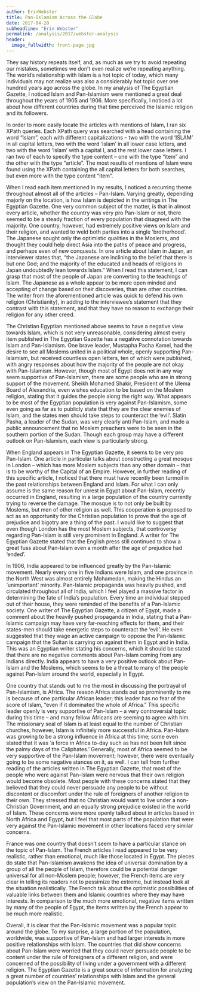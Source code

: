 ```yaml
---
author: ErinWebster
title: Pan-Islamism Across the Globe
date: 2017-04-20
subheadline: "Erin Webster"
permalink: /analysis/2017/webster-analysis
header:
  image_fullwidth: front-page.jpg
---
```

They say history repeats itself, and, as much as we try to avoid repeating our mistakes, sometimes we don’t even realize we’re repeating anything. The world’s relationship with Islam is a hot topic of today, which many individuals may not realize was also a considerably hot topic over one hundred years ago across the globe. In my analysis of The Egyptian Gazette, I noticed Islam and Pan-Islamism were mentioned a great deal throughout the years of 1905 and 1906. More specifically, I noticed a lot about how different countries during that time perceived the Islamic religion and its followers.

In order to more easily locate the articles with mentions of Islam, I ran six XPath queries. Each XPath query was searched with a head containing the word “Islam”, each with different capitalizations – two with the word ‘ISLAM’ in all capital letters, two with the word ‘islam’ in all lower case letters, and two with the word ‘Islam’ with a capital I, and the rest lower case letters. I ran two of each to specify the type content – one with the type “item” and the other with the type “article”. The most results of mentions of Islam were found using the XPath containing the all capital letters for both searches, but even more with the type content “item”.

When I read each item mentioned in my results, I noticed a recurring theme throughout almost all of the articles – Pan-Islam. Varying greatly, depending majorly on the location, is how Islam is depicted in the writings in The Egyptian Gazette. One very common subject of the matter, is that in almost every article, whether the country was very pro Pan-Islam or not, there seemed to be a steady fraction of every population that disagreed with the majority. One country, however, had extremely positive views on Islam and their religion, and wanted to weld both parties into a single ‘brotherhood’. The Japanese sought only the optimistic qualities in the Moslems, and thought they could help direct Asia into the paths of peace and progress, and perhaps even of new conquests. In one article about Islam in Japan, an interviewer states that, “the Japanese are inclining to the belief that there is but one God; and the majority of the educated and heads of religions in Japan undoubtedly lean towards Islam.” When I read this statement, I can grasp that most of the people of Japan are converting to the teachings of Islam. The Japanese as a whole appear to be more open minded and accepting of change based on their discoveries, than are other countries. The writer from the aforementioned article was quick to defend his own religion (Christianity), in adding to the interviewee’s statement that they contrast with this statement, and that they have no reason to exchange their religion for any other creed.

The Christian Egyptian mentioned above seems to have a negative view towards Islam, which is not very unreasonable, considering almost every item published in The Egyptian Gazette has a negative connotation towards Islam and Pan-Islamism. One brave leader, Mustapha Pacha Kamel, had the desire to see all Moslems united in a political whole, openly supporting Pan-Islamism, but received countless open letters, ten of which were published, with angry responses about how the majority of the people are not okay with Pan-Islamism. However, though most of Egypt does not in any way seem supportive of Pan-Islamism, there are some people who are in strong support of the movement. Sheikh Mohamed Shakir, President of the Ulema Board of Alexandria, even wishes education to be based on the Moslem religion, stating that it guides the people along the right way. What appears to be most of the Egyptian population is very against Pan-Islamism, some even going as far as to publicly state that they are the clear enemies of Islam, and the states men should take steps to counteract the ‘evil’. Slatin Pasha, a leader of the Sudan, was very clearly anti Pan-Islam, and made a public announcement that no Moslem preachers were to be seen in the southern portion of the Sudan. Though each group may have a different outlook on Pan-Islamism, each view is particularly strong.

When England appears in The Egyptian Gazette, it seems to be very pro Pan-Islam. One article in particular talks about constructing a great mosque in London – which has more Moslem subjects than any other domain – that is to be worthy of the Capital of an Empire. However, in further reading of this specific article, I noticed that there must have recently been turmoil in the past relationships between England and Islam. For what I can only assume is the same reason for unrest in Egypt about Pan-Islam, recently occurred in England, resulting in a large population of the country currently trying to reverse the damage. The mosque is to not only be built by Moslems, but men of other religion as well. This cooperation is proposed to act as an opportunity for the Christian population to prove that the age of prejudice and bigotry are a thing of the past. I would like to suggest that even though London has the most Moslem subjects, that controversy regarding Pan-Islam is still very prominent in England. A writer for The Egyptian Gazette stated that the English press still continued to show a great fuss about Pan-Islam even a month after the age of prejudice had ‘ended’.

In 1906, India appeared to be influenced greatly by the Pan-Islamic movement. Nearly every one in five Indians were Islam, and one province in the North West was almost entirely Mohamedan, making the Hindus an ‘unimportant’ minority. Pan-Islamic propaganda was heavily pushed, and circulated throughout all of India, which I feel played a massive factor in determining the fate of India’s population. Every time an individual stepped out of their house, they were reminded of the benefits of a Pan-Islamic society. One writer of The Egyptian Gazette, a citizen of Egypt, made a comment about the heavily pushed propaganda in India, stating that a Pan-Islamic campaign may have very far-reaching effects for them, and their states-men should take energetic steps to counteract the ‘evil’. He even suggested that they wage an active campaign to oppose the Pan-Islamic campaign that the Sultan is carrying on against them in Egypt and in India. This was an Egyptian writer stating his concerns, which it should be stated that there are no negative comments about Pan-Islam coming from any Indians directly. India appears to have a very positive outlook about Pan-Islam and the Moslems, which seems to be a threat to many of the people against Pan-Islam around the world, especially in Egypt.

One country that stands out to me the most in discussing the portrayal of Pan-Islamism, is Africa. The reason Africa stands out so prominently to me is because of one particular African leader; this leader has no fear of the score of Islam, “even if it dominated the whole of Africa.” This specific leader openly is very supportive of Pan-Islam – a very controversial topic during this time – and many fellow Africans are seeming to agree with him. The missionary seal of Islam is at least equal to the number of Christian churches, however, Islam is infinitely more successful in Africa. Pan-Islam was growing to be a strong influence in Africa at this time; some even stated that it was ‘a force in Africa to-day such as has not been felt since the palmy days of the Caliphates.’ Generally, most of Africa seemed to be very supportive of the Pan-Islam movement; however, there were eventually going to be some negative stances on it, as well. I can tell from further reading of the articles written in The Egyptian Gazette, that most of the people who were against Pan-Islam were nervous that their own religion would become obsolete. Most people with these concerns stated that they believed that they could never persuade any people to be without discontent or discomfort under the rule of foreigners of another religion to their own. They stressed that no Christian would want to live under a non-Christian Government, and an equally strong prejudice existed in the world of Islam. These concerns were more openly talked about in articles based in North Africa and Egypt, but I feel that most parts of the population that were very against the Pan-Islamic movement in other locations faced very similar concerns.

France was one country that doesn’t seem to have a particular stance on the topic of Pan-Islam. The French articles I read appeared to be very realistic, rather than emotional, much like those located in Egypt. The pieces do state that Pan-Islamism awakens the idea of universal domination by a group of all the people of Islam, therefore could be a potential danger universal for all non-Moslem people; however, the French items are very clear in telling its readers not to pessimize the extreme, but instead look at the situation realistically. The French talk about the optimistic possibilities of valuable links between them and Islamic countries where they may have interests. In comparison to the much more emotional, negative items written by many of the people of Egypt, the items written by the French appear to be much more realistic.

Overall, it is clear that the Pan-Islamic movement was a popular topic around the globe. To my surprise, a large portion of the population, worldwide, was supportive of Pan-Islam and had larger interests in more positive relationships with Islam. The countries that did show concerns about Pan-Islam were worried that they could never persuade people to be content under the rule of foreigners of a different religion, and were concerned of the possibility of living under a government with a different religion. The Egyptian Gazette is a great source of information for analyzing a great number of countries’ relationships with Islam and the general population’s view on the Pan-Islamic movement.
